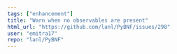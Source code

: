 ```yaml
---
tags: ["enhancement"]
title: "Warn when no observables are present"
html_url: "https://github.com/lanl/PyBNF/issues/298"
user: "emitra17"
repo: "lanl/PyBNF"
---
```


